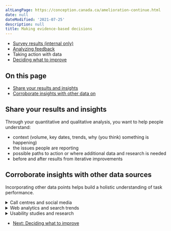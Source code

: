 ```yaml
---
altLangPage: https://conception.canada.ca/amelioration-continue.html
date: null
dateModified: '2021-07-25'
description: null
title: Making evidence-based decisions
---
```


<div class="gc-stp-stp">
 <div class="row">
  <ul class="toc lst-spcd col-md-12">
   <li class="col-md-4 col-sm-6">
    <a class="list-group-item" href="https://www.gcpedia.gc.ca/wiki/Government_of_Canada_Task_Success_Survey-test#Survey_results_and_reports">
     Survey results (internal only)
    </a>
   </li>
   <li class="col-md-4 col-sm-6">
    <a class="list-group-item" href="analyze-feedback.html">
     Analyzing feedback
    </a>
   </li>
   <li class="col-md-4 col-sm-6">
    <a class="list-group-item active">
     Taking action with data
    </a>
   </li>
   <li class="col-md-4 col-sm-6">
    <a class="list-group-item" href="prioritize.html">
     Deciding what to improve
    </a>
   </li>
  </ul>
 </div>
</div>

<h2>
 On this page
</h2>

<ul>
 <li>
  <a href="#share">
   Share your results and insights
  </a>
 </li>
 <li>
  <a href="#corroborate">
   Corroborate insights with other data on
  </a>
 </li>
</ul>

<h2 id="share">
 Share your results and insights
</h2>

<p>
 Through your quantitative and qualitative analysis, you want to help people understand:
</p>

<ul>
 <li>
  context (volume, key dates, trends, why (you think) something is happening)
 </li>
 <li>
  the issues people are reporting
 </li>
 <li>
  possible paths to action or where additional data and research is needed
 </li>
 <li>
  before and after results from iterative improvements
 </li>
</ul>

<h2 id="corroborate">
 Corroborate insights with other data sources
</h2>

<p>
 Incorporating other data points helps build a holistic understanding of task performance.
</p>

<details>
 <summary>
  Call centres and social media
 </summary>
 <p>
  Are people calling or emailing for help on the same issues?
 </p>
 <p>
  Contact your social media team to check if they are seeing similar questions.
 </p>
</details>

<details>
 <summary>
  Web analytics and search trends
 </summary>
 <p>
  These are some common questions you may want to answer to understand how people are using pages related to your tasks:
 </p>
 <ul>
  <li>
   What pages of the task are most visited?
   <li>
    What paths did people follow to complete the task?
   </li>
   <li>
    Where are they exiting the site / dropping out?
   </li>
   <li>
    What is the bounce rate?
   </li>
   <li>
    How much traffic comes directly from search engines? What terms do people use?
   </li>
   <li>
    Are the majority of users using a mobile device?
   </li>
  </li>
 </ul>
 <p>
  Contact your
  <a href="https://www.gcpedia.gc.ca/wiki/Institutional_Representatives_for_Analytics">
   institutional analytics representative
  </a>
  (internal only) to get help with linking survey data to web analytics data
 </p>
 <p>
  <a href="https://www.gcpedia.gc.ca/wiki/Adobe_Analytics_User_Guide">
   Read the user guide to learn how to analyze survey data in Adobe Analytics
  </a>
  (internal only).
 </p>
</details>

<details>
 <summary>
  Usability studies and research
 </summary>
 <p>
  Contact your usability specialist to check for usability studies or research on the topic.
 </p>
</details>

<nav class="mrgn-bttm-lg" role="navigation">
 <ul class="pager">
  <li class="next">
   <a href="prioritize.html" rel="next">
    Next: Deciding what to improve
   </a>
  </li>
 </ul>
</nav>







